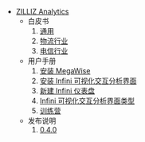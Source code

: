 <!-- docs/_sidebar.md -->

* [ZILLIZ Analytics](/)
     * 白皮书
       1. [通用](white_paper.md)
       1. [物流行业](white_paper_logistics.md)
       1. [电信行业](white_paper_telco.md)
     * 用户手册
       1. [安装 MegaWise](install_infini_sql.md)
       1. [安装 Infini 可视化交互分析界面](install_infini_bi.md)
       1. [新建 Infini 仪表盘](add_dashboard.md)
       1. [Infini 可视化交互分析界面类型](chart_types.md)
       1. [训练营](https://github.com/Infini-Analytics/Bootcamp)
     * 发布说明
       1. [0.4.0](0.4.0_release_notes.md)

